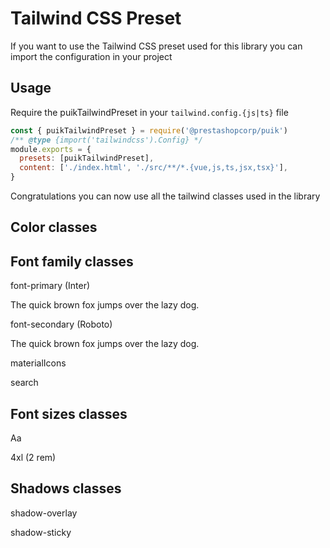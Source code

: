 # Tailwind CSS Preset

If you want to use the Tailwind CSS preset used for this library you can
import the configuration in your project

## Usage

Require the puikTailwindPreset in your `tailwind.config.{js|ts}` file

```js
const { puikTailwindPreset } = require('@prestashopcorp/puik')
/** @type {import('tailwindcss').Config} */
module.exports = {
  presets: [puikTailwindPreset],
  content: ['./index.html', './src/**/*.{vue,js,ts,jsx,tsx}'],
}
```

Congratulations you can now use all the tailwind classes used in the library

## Color classes

<ColorPalette />

## Font family classes

<div class="relative overflow-auto rounded-xl">
  <div class="flex flex-col gap-8">
    <div>
      <span class="mb-3 text-sm font-medium text-slate-500 dark:text-slate-400">font-primary (Inter)</span>
      <p class="text-lg font-medium font-primary text-slate-900 dark:text-slate-200">
        The quick brown fox jumps over the lazy dog.
      </p>
    </div>
    <div>
      <span class="mb-3 text-sm font-medium text-slate-500 dark:text-slate-400">font-secondary (Roboto)</span>
      <p class="text-lg font-medium font-secondary text-slate-900 dark:text-slate-200">
        The quick brown fox jumps over the lazy dog.
      </p>
    </div>
    <div>
      <span class="mb-3 text-sm font-medium text-slate-500 dark:text-slate-400">materialIcons</span>
      <p class="text-lg font-medium font-materialIcons text-slate-900 dark:text-slate-200">
        search
      </p>
    </div>
  </div>
</div>

## Font sizes classes

<p class="text-4xl">Aa</p>
<p>4xl (2 rem)</p>

## Shadows classes

<div class="relative overflow-auto rounded-xl">
  <div class="flex overflow-scroll sm:block sm:overflow-visible scroll-p-8">
  <div class="flex items-center gap-12 py-1 font-bold shrink-0">
    <div class="flex flex-col items-center shrink-0">
      <p class="mb-3 text-sm font-medium text-center text-slate-500">shadow-overlay</p>
      <div class="w-24 h-24 bg-white rounded-lg shadow-overlay"></div>
    </div>
    <div class="flex flex-col items-center shrink-0">
      <p class="mb-3 text-sm font-medium text-center text-slate-500">shadow-sticky</p>
      <div class="w-24 h-24 bg-white rounded-lg shadow-sticky"></div>
    </div>
  </div>
  </div>
</div>
